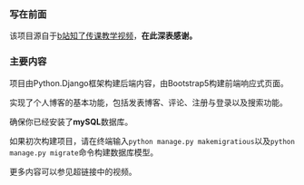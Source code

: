 ### 写在前面

该项目源自于<a href='https://www.bilibili.com/video/BV1N1421U76L/?spm_id_from=333.1365.top_right_bar_window_default_collection.content.click&vd_source=1925e38de9174c77ef2d3cfdc2dea75d'>b站知了传课教学视频</a>，**在此深表感谢。**

### 主要内容

项目由Python.Django框架构建后端内容，由Bootstrap5构建前端响应式页面。

实现了个人博客的基本功能，包括发表博客、评论、注册与登录以及搜索功能。

确保你已经安装了**mySQL**数据库。

如果初次构建项目，请在终端输入`python manage.py makemigratious`以及`python manage.py migrate`命令构建数据库模型。

更多内容可以参见超链接中的视频。